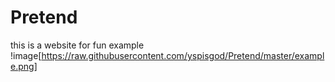 # Pretend
this is a website  for fun
example
!image[https://raw.githubusercontent.com/yspisgod/Pretend/master/example.png]
